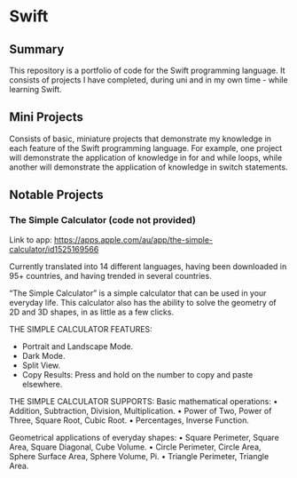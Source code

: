 # Swift
## Summary
This repository is a portfolio of code for the Swift programming language. It consists of projects I have completed, during uni and in my own time - while learning Swift.

## Mini Projects
Consists of basic, miniature projects that demonstrate my knowledge in each feature of the Swift programming language. For example, one project will demonstrate the application of knowledge in for and while loops, while another will demonstrate the application of knowledge in switch statements.

## Notable Projects
### The Simple Calculator (code not provided)
Link to app: https://apps.apple.com/au/app/the-simple-calculator/id1525169566

Currently translated into 14 different languages, having been downloaded in 95+ countries, and having trended in several countries.

“The Simple Calculator” is a simple calculator that can be used in your everyday life. This calculator also has the ability to solve the geometry of 2D and 3D shapes, in as little as a few clicks.

THE SIMPLE CALCULATOR FEATURES:
- Portrait and Landscape Mode.
- Dark Mode.
- Split View. 
- Copy Results: Press and hold on the number to copy and paste elsewhere.

THE SIMPLE CALCULATOR SUPPORTS:
Basic mathematical operations: 
 • Addition, Subtraction, Division, Multiplication.
 • Power of Two, Power of Three, Square Root, Cubic Root.
 • Percentages, Inverse Function.

Geometrical applications of everyday shapes: 
 • Square Perimeter, Square Area, Square Diagonal, Cube Volume.
 • Circle Perimeter, Circle Area, Sphere Surface Area, Sphere Volume, Pi.
 • Triangle Perimeter, Triangle Area.
